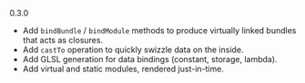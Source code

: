 0.3.0
- Add `bindBundle` / `bindModule` methods to produce virtually linked bundles that acts as closures.
- Add `castTo` operation to quickly swizzle data on the inside.
- Add GLSL generation for data bindings (constant, storage, lambda).
- Add virtual and static modules, rendered just-in-time.
